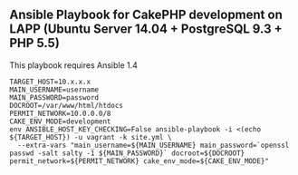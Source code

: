 Ansible Playbook for CakePHP development on LAPP (Ubuntu Server 14.04 + PostgreSQL 9.3 + PHP 5.5)
-------------------------------------------

This playbook requires Ansible 1.4

    TARGET_HOST=10.x.x.x
    MAIN_USERNAME=username
    MAIN_PASSWORD=password
    DOCROOT=/var/www/html/htdocs
    PERMIT_NETWORK=10.0.0.0/8
    CAKE_ENV_MODE=development
    env ANSIBLE_HOST_KEY_CHECKING=False ansible-playbook -i <(echo ${TARGET_HOST}) -u vagrant -k site.yml \
      --extra-vars "main_username=${MAIN_USERNAME} main_password=`openssl passwd -salt salty -1 ${MAIN_PASSWORD}` docroot=${DOCROOT} permit_network=${PERMIT_NETWORK} cake_env_mode=${CAKE_ENV_MODE}"
      
